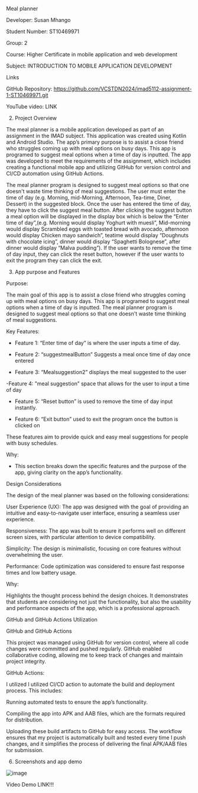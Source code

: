 Meal planner 

Developer: Susan Mhango 

Student Number: ST10469971 

Group: 2 

Course: Higher Certificate in mobile application and web development 

Subject: INTRODUCTION TO MOBILE APPLICATION DEVELOPMENT 

 

Links 

GitHub Repository:  https://github.com/VCSTDN2024/imad5112-assignment-1-ST10469971.git 

YouTube video: LINK 

 

 2. Project Overview 

The meal planner is a mobile application developed as part of an assignment in the IMAD subject. This application was created using Kotlin and Android Studio. The app’s primary purpose is to assist a close friend who struggles coming up with meal options on busy days. This app is programed to suggest meal options when a time of day is inputted. The app was developed to meet the requirements of the assignment, which includes creating a functional mobile app and utilizing GitHub for version control and CI/CD automation using GitHub Actions.  

The meal planner program is designed to suggest meal options so that one doesn't waste time thinking of meal suggestions.  The user must enter the time of day (e.g. Morning, mid-Morning, Afternoon, Tea-time, Diner, Dessert) in the suggested block. Once the user has entered the time of day, they have to click the suggest meal button. After clicking the suggest button a meal option will be displayed in the display box which is below the “Enter time of day”,(e.g. Morning would display Yoghurt with muesli”, Mid-morning would display Scrambled eggs with toasted bread with avocado, afternoon would display Chicken mayo sandwich”, teatime would display “Doughnuts with chocolate icing”, dinner would display “Spaghetti Bolognese”, after dinner would display “Malva pudding”). If the user wants to remove the time of day input, they can click the reset button, however if the user wants to exit the program they can click the exit. 

 

3. App purpose and Features 

Purpose: 

The main goal of this app is to assist a close friend who struggles coming up with meal options on busy days. This app is programed to suggest meal options when a time of day is inputted. The meal planner program is designed to suggest meal options so that one doesn't waste time thinking of meal suggestions. 

  

 Key Features: 

 - Feature 1: “Enter time of day” is where the user inputs a time of day. 

- Feature 2: “suggestmealButton” Suggests a meal once time of day once entered 

 - Feature 3: “Mealsuggestion2” displays the meal suggested to the user 

 -Feature 4: "meal suggestion” space that allows for the user to input a time of day 

 - Feature 5: “Reset button” is used to remove the time of day input instantly. 

- Feature 6: “Exit button” used to exit the program once the button is clicked on 

 

 These features aim to provide quick and easy meal suggestions for people with busy schedules.  

  

Why: 

- This section breaks down the specific features and the purpose of the app, giving clarity on the app’s functionality. 

 

Design Considerations 

The design of the meal planner was based on the following considerations: 

 

User Experience (UX): The app was designed with the goal of providing an intuitive and easy-to-navigate user interface, ensuring a seamless user experience. 

Responsiveness: The app was built to ensure it performs well on different screen sizes, with particular attention to device compatibility. 

Simplicity: The design is minimalistic, focusing on core features without overwhelming the user. 

Performance: Code optimization was considered to ensure fast response times and low battery usage. 

 

 

 
Why: 

Highlights the thought process behind the design choices. It demonstrates that students are considering not just the functionality, but also the usability and performance aspects of the app, which is a professional approach. 

 

 

GitHub and GitHub Actions Utilization 

 

GitHub and GitHub Actions 

This project was managed using GitHub for version control, where all code changes were committed and pushed regularly. GitHub enabled collaborative coding, allowing me to keep track of changes and maintain project integrity. 

GitHub Actions:  

I utilized I utilized CI/CD action to automate the build and deployment process. This includes:  

Running automated tests to ensure the app’s functionality. 

Compiling the app into APK and AAB files, which are the formats required for distribution. 

Uploading these build artifacts to GitHub for easy access. The workflow ensures that my project is automatically built and tested every time I push changes, and it simplifies the process of delivering the final APK/AAB files for submission. 

 

 

   
6. Screenshots and app demo 

![image](https://github.com/user-attachments/assets/005afeea-382e-4593-a484-b98f23195152)


 

 

Video Demo 
LINK!!!

